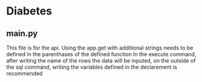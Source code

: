 # Diabetes
## main.py
  This file is for the api.
  Using the app.get with additional strings needs to be defined in the parenthases of the defined function
  In the execute command, after writing the name of the rows the data will be inputed, on the outside of the sql command, writing the variables defined in the declarement is recommended
